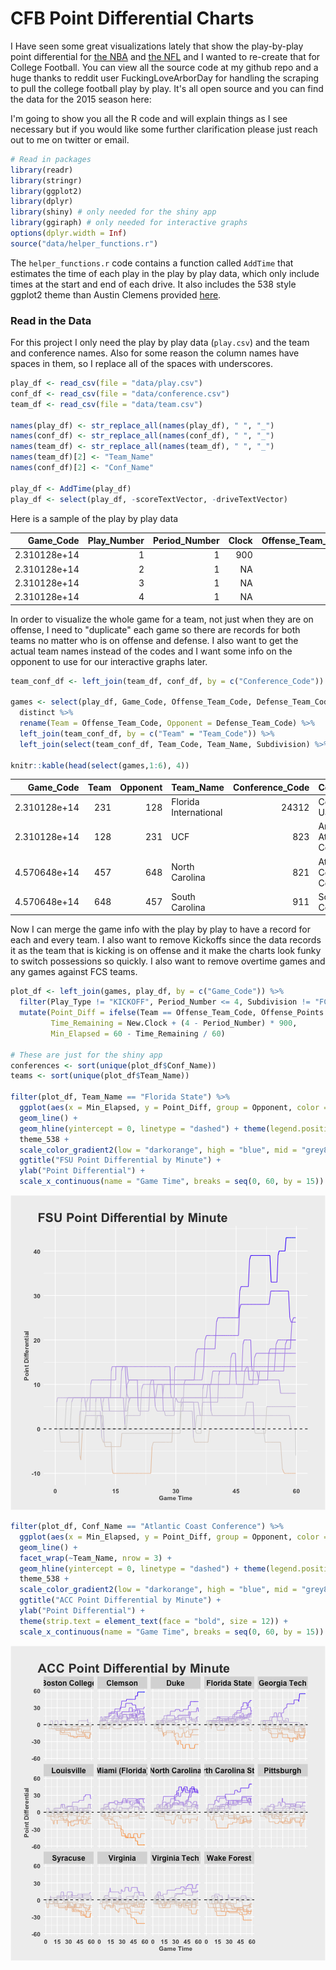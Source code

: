 # CFB Point Differential Charts

I Have seen some great visualizations lately that show the play-by-play point differential for [the NBA](http://roadtolarissa.com/nba-minutes/) and [the NFL](https://public.tableau.com/s/gallery/nfl-2015-regular-season) and I wanted to re-create that for College Football. You can view all the source code at my github repo and a huge thanks to reddit user FuckingLoveArborDay for handling the scraping to pull the college football play by play. It's all open source and you can find the data for the 2015 season here:

I'm going to show you all the R code and will explain things as I see necessary but if you would like some further clarification please just reach out to me on twitter or email. 


```r
# Read in packages
library(readr) 
library(stringr)
library(ggplot2) 
library(dplyr)
library(shiny) # only needed for the shiny app
library(ggiraph) # only needed for interactive graphs
options(dplyr.width = Inf)
source("data/helper_functions.r")
```

The `helper_functions.r` code contains a function called `AddTime` that estimates the time of each play in the play by play data, which only include times at the start and end of each drive. It also includes the 538 style ggplot2 theme than Austin Clemens provided [here](http://austinclemens.com/blog/2014/07/03/fivethirtyeight-com-style-graphs-in-ggplot2/). 

### Read in the Data

For this project I only need the play by play data (`play.csv`) and the team and conference names. Also for some reason the column names have spaces in them, so I replace all of the spaces with underscores. 


```r
play_df <- read_csv(file = "data/play.csv")
conf_df <- read_csv(file = "data/conference.csv")
team_df <- read_csv(file = "data/team.csv")

names(play_df) <- str_replace_all(names(play_df), " ", "_")
names(conf_df) <- str_replace_all(names(conf_df), " ", "_")
names(team_df) <- str_replace_all(names(team_df), " ", "_")
names(team_df)[2] <- "Team_Name"
names(conf_df)[2] <- "Conf_Name"

play_df <- AddTime(play_df)
play_df <- select(play_df, -scoreTextVector, -driveTextVector)
```

Here is a sample of the play by play data


|    Game_Code| Play_Number| Period_Number| Clock| Offense_Team_Code| Defense_Team_Code|
|------------:|-----------:|-------------:|-----:|-----------------:|-----------------:|
| 2.310128e+14|           1|             1|   900|               231|               128|
| 2.310128e+14|           2|             1|    NA|               128|               231|
| 2.310128e+14|           3|             1|    NA|               128|               231|
| 2.310128e+14|           4|             1|    NA|               128|               231|

In order to visualize the whole game for a team, not just when they are on offense, I need to "duplicate" each game so there are records for both teams no matter who is on offense and defense. I also want to get the actual team names instead of the codes and I want some info on the opponent to use for our interactive graphs later. 


```r
team_conf_df <- left_join(team_df, conf_df, by = c("Conference_Code"))

games <- select(play_df, Game_Code, Offense_Team_Code, Defense_Team_Code) %>%
  distinct %>%
  rename(Team = Offense_Team_Code, Opponent = Defense_Team_Code) %>%
  left_join(team_conf_df, by = c("Team" = "Team_Code")) %>%
  left_join(select(team_conf_df, Team_Code, Team_Name, Subdivision) %>% rename(Opponent_Name = Team_Name, Opp_Sub = Subdivision), by = c("Opponent" = "Team_Code"))

knitr::kable(head(select(games,1:6), 4))
```



|    Game_Code| Team| Opponent|Team_Name             | Conference_Code|Conf_Name                    |
|------------:|----:|--------:|:---------------------|---------------:|:----------------------------|
| 2.310128e+14|  231|      128|Florida International |           24312|Conference USA               |
| 2.310128e+14|  128|      231|UCF                   |             823|American Athletic Conference |
| 4.570648e+14|  457|      648|North Carolina        |             821|Atlantic Coast Conference    |
| 4.570648e+14|  648|      457|South Carolina        |             911|Southeastern Conference      |

Now I can merge the game info with the play by play to have a record for each and every team. I also want to remove Kickoffs since the data records it as the team that is kicking is on offense and it make the charts look funky to switch possessions so quickly. I also want to remove overtime games and any games against FCS teams. 


```r
plot_df <- left_join(games, play_df, by = c("Game_Code")) %>%
  filter(Play_Type != "KICKOFF", Period_Number <= 4, Subdivision != "FCS", Opp_Sub != "FCS") %>%
  mutate(Point_Diff = ifelse(Team == Offense_Team_Code, Offense_Points - Defense_Points, Defense_Points - Offense_Points),
         Time_Remaining = New.Clock + (4 - Period_Number) * 900,
         Min_Elapsed = 60 - Time_Remaining / 60)

# These are just for the shiny app
conferences <- sort(unique(plot_df$Conf_Name))
teams <- sort(unique(plot_df$Team_Name))

filter(plot_df, Team_Name == "Florida State") %>%
  ggplot(aes(x = Min_Elapsed, y = Point_Diff, group = Opponent, color = Point_Diff)) +
  geom_line() +
  geom_hline(yintercept = 0, linetype = "dashed") + theme(legend.position = "none") +
  theme_538 +
  scale_color_gradient2(low = "darkorange", high = "blue", mid = "grey85", midpoint = 0) +
  ggtitle("FSU Point Differential by Minute") +
  ylab("Point Differential") +
  scale_x_continuous(name = "Game Time", breaks = seq(0, 60, by = 15))
```

![plot of chunk unnamed-chunk-5](figure/unnamed-chunk-5-1.png)

```r
filter(plot_df, Conf_Name == "Atlantic Coast Conference") %>%
  ggplot(aes(x = Min_Elapsed, y = Point_Diff, group = Opponent, color = Point_Diff)) +
  geom_line() +
  facet_wrap(~Team_Name, nrow = 3) +
  geom_hline(yintercept = 0, linetype = "dashed") + theme(legend.position = "none") +
  theme_538 +
  scale_color_gradient2(low = "darkorange", high = "blue", mid = "grey85", midpoint = 0) +
  ggtitle("ACC Point Differential by Minute") +
  ylab("Point Differential") +
  theme(strip.text = element_text(face = "bold", size = 12)) + 
  scale_x_continuous(name = "Game Time", breaks = seq(0, 60, by = 15))
```

![plot of chunk unnamed-chunk-5](figure/unnamed-chunk-5-2.png)

